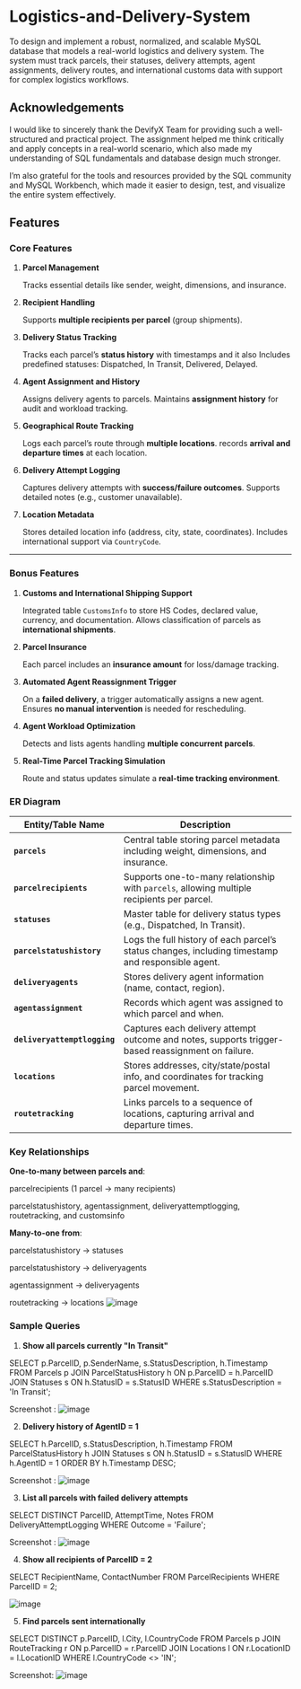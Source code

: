 # Logistics-and-Delivery-System

To design and implement a robust, normalized, and scalable MySQL database that models a real-world logistics and delivery system. The system must track parcels, their statuses, delivery attempts, agent assignments, delivery routes, and international customs data with support for complex logistics workflows.




## Acknowledgements

I would like to sincerely thank the DevifyX Team for providing such a well-structured and practical project. The assignment helped me think critically and apply concepts in a real-world scenario, which also made my understanding of SQL fundamentals and database design much stronger.

I’m also grateful for the tools and resources provided by the SQL community and MySQL Workbench, which made it easier to design, test, and visualize the entire system effectively.



## Features



###  Core Features

1. **Parcel Management**

   Tracks essential details like sender, weight, dimensions, and insurance.

2. **Recipient Handling**

   Supports **multiple recipients per parcel** (group shipments).

3. **Delivery Status Tracking**

    Tracks each parcel’s **status history** with timestamps and it also                                                                      Includes predefined statuses: Dispatched, In Transit, Delivered, Delayed.
                                                                               

4. **Agent Assignment and History**

   Assigns delivery agents to parcels.
    Maintains **assignment history** for audit and workload tracking.

5. **Geographical Route Tracking**

   Logs each parcel’s route through **multiple locations**.
   records **arrival and departure times** at each location.

6. **Delivery Attempt Logging**

    Captures delivery attempts with **success/failure outcomes**.
    Supports detailed notes (e.g., customer unavailable).

7. **Location Metadata**

   Stores detailed location info (address, city, state, coordinates).
   Includes international support via `CountryCode`.
---

###  Bonus Features

1. **Customs and International Shipping Support**

    Integrated table `CustomsInfo` to store HS Codes, declared value, currency, and documentation.
   Allows classification of parcels as **international shipments**.

2. **Parcel Insurance**

   Each parcel includes an **insurance amount** for loss/damage tracking.

3. **Automated Agent Reassignment Trigger**

    On a **failed delivery**, a trigger automatically assigns a new agent.
   Ensures **no manual intervention** is needed for rescheduling.

4. **Agent Workload Optimization**

    Detects and lists agents handling **multiple concurrent parcels**.

5. **Real-Time Parcel Tracking Simulation**

    Route and status updates simulate a **real-time tracking environment**.

### ER Diagram 
| Entity/Table Name            | Description                                                                                       |
| ---------------------------- | ------------------------------------------------------------------------------------------------- |
| **`parcels`**                | Central table storing parcel metadata including weight, dimensions, and insurance.                |
| **`parcelrecipients`**       | Supports one-to-many relationship with `parcels`, allowing multiple recipients per parcel.        |
| **`statuses`**               | Master table for delivery status types (e.g., Dispatched, In Transit).                            |
| **`parcelstatushistory`**    | Logs the full history of each parcel’s status changes, including timestamp and responsible agent. |
| **`deliveryagents`**         | Stores delivery agent information (name, contact, region).                                        |
| **`agentassignment`**        | Records which agent was assigned to which parcel and when.                                        |
| **`deliveryattemptlogging`** | Captures each delivery attempt outcome and notes, supports trigger-based reassignment on failure. |
| **`locations`**              | Stores addresses, city/state/postal info, and coordinates for tracking parcel movement.           |
| **`routetracking`**          | Links parcels to a sequence of locations, capturing arrival and departure times.                                                                                              |

### Key Relationships
**One-to-many between parcels and**:

parcelrecipients (1 parcel → many recipients)

parcelstatushistory, agentassignment, deliveryattemptlogging, routetracking, and customsinfo

**Many-to-one from**:

parcelstatushistory → statuses

parcelstatushistory → deliveryagents

agentassignment → deliveryagents

routetracking → locations
![image](https://github.com/user-attachments/assets/6c4fd191-c350-492d-9d5e-2d986475e90f)


### Sample Queries

1. **Show all parcels currently "In Transit"**

SELECT p.ParcelID, p.SenderName, s.StatusDescription, h.Timestamp
FROM Parcels p
JOIN ParcelStatusHistory h ON p.ParcelID = h.ParcelID
JOIN Statuses s ON h.StatusID = s.StatusID
WHERE s.StatusDescription = 'In Transit';

Screenshot : ![image](https://github.com/user-attachments/assets/c4282334-ca94-4239-959a-a60ab604e0b2)

2. **Delivery history of AgentID = 1**

SELECT h.ParcelID, s.StatusDescription, h.Timestamp
FROM ParcelStatusHistory h
JOIN Statuses s ON h.StatusID = s.StatusID
WHERE h.AgentID = 1
ORDER BY h.Timestamp DESC;

Screenshot : ![image](https://github.com/user-attachments/assets/a44bc750-e74c-432c-9141-3fb115e635d9)

3. **List all parcels with failed delivery attempts**

SELECT DISTINCT ParcelID, AttemptTime, Notes
FROM DeliveryAttemptLogging
WHERE Outcome = 'Failure';

Screenshot  : ![image](https://github.com/user-attachments/assets/bca8f8d0-7311-40c1-904f-e26d81e0feb9)

4. **Show all recipients of ParcelID = 2**

SELECT RecipientName, ContactNumber
FROM ParcelRecipients
WHERE ParcelID = 2; 


![image](https://github.com/user-attachments/assets/aea99b36-b0a3-41d9-8c7c-df1bdb6e6dcc)

5. **Find parcels sent internationally**

SELECT DISTINCT p.ParcelID, l.City, l.CountryCode
FROM Parcels p
JOIN RouteTracking r ON p.ParcelID = r.ParcelID
JOIN Locations l ON r.LocationID = l.LocationID
WHERE l.CountryCode <> 'IN';

Screenshot: ![image](https://github.com/user-attachments/assets/49105765-efec-45c7-836e-a4a2878d5188)













